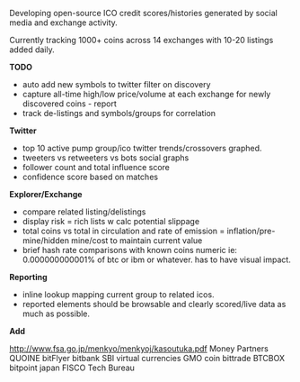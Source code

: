 Developing open-source ICO credit scores/histories generated by social media and exchange activity.

Currently tracking 1000+ coins across 14 exchanges with 10-20 listings added daily.

**TODO**

* auto add new symbols to twitter filter on discovery
* capture all-time high/low price/volume at each exchange for newly discovered coins - report
* track de-listings and symbols/groups for correlation

**Twitter**
* top 10 active pump group/ico twitter trends/crossovers graphed.
* tweeters vs retweeters vs bots social graphs
* follower count and total influence score
* confidence score based on matches 

**Explorer/Exchange**
* compare related listing/delistings
* display risk = rich lists w calc potential slippage
* total coins vs total in circulation and rate of emission = inflation/pre-mine/hidden mine/cost to maintain current value
* brief hash rate comparisons with known coins numeric ie: 0.000000000001% of btc or ibm or whatever. has to have visual impact.

**Reporting**
* inline lookup mapping current group to related icos.
* reported elements should be browsable and clearly scored/live data as much as possible.


**Add**

http://www.fsa.go.jp/menkyo/menkyoj/kasoutuka.pdf
Money Partners
QUOINE
bitFlyer
bitbank
SBI virtual currencies
GMO coin
bittrade
BTCBOX
bitpoint japan
FISCO
Tech Bureau
